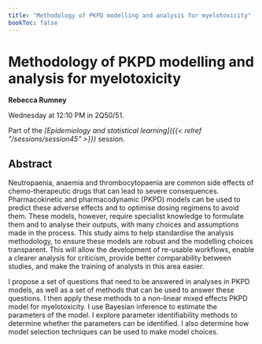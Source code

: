 ```yaml
---
title: "Methodology of PKPD modelling and analysis for myelotoxicity"
bookToc: false
---
```


# Methodology of PKPD modelling and analysis for myelotoxicity

**Rebecca Rumney**

Wednesday at 12:10 PM in 2Q50/51.

Part of the *[Epidemiology and statistical learning]({{< relref "/sessions/session45" >}})* session.

## Abstract

Neutropaenia, anaemia and thrombocytopaenia are common side effects of chemo-therapeutic drugs that can lead to severe consequences. Pharmacokinetic and pharmacodynamic (PKPD) models can be used to predict these adverse effects and to optimise dosing regimens to avoid them. These models, however, require specialist knowledge to formulate them and to analyse their outputs, with many choices and assumptions made in the process. This study aims to help standardise the analysis methodology, to ensure these models are robust and the modelling choices transparent. This will allow the development of re-usable workflows, enable a clearer analysis for criticism, provide better comparability between studies, and make the training of analysts in this area easier.  

I propose a set of questions that need to be answered in analyses in PKPD models, as well as a set of methods that can be used to answer these questions. I then apply these methods to a non-linear mixed effects PKPD model for myelotoxicity. I use Bayesian inference to estimate the parameters of the model. I explore parameter identifiability methods to determine whether the parameters can be identified. I also determine how model selection techniques can be used to make model choices.


